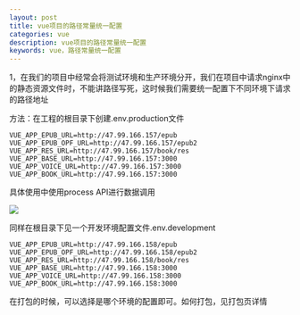 ```yaml
---
layout: post
title: vue项目的路径常量统一配置
categories: vue
description: vue项目的路径常量统一配置
keywords: vue，路径常量统一配置
---
```


1，在我们的项目中经常会将测试环境和生产环境分开，我们在项目中请求nginx中的静态资源文件时，不能讲路径写死，这时候我们需要统一配置下不同环境下请求的路径地址

方法：在工程的根目录下创建.env.production文件

```properties
VUE_APP_EPUB_URL=http://47.99.166.157/epub
VUE_APP_EPUB_OPF_URL=http://47.99.166.157/epub2
VUE_APP_RES_URL=http://47.99.166.157/book/res
VUE_APP_BASE_URL=http://47.99.166.157:3000
VUE_APP_VOICE_URL=http://47.99.166.157:3000
VUE_APP_BOOK_URL=http://47.99.166.157:3000
```

具体使用中使用process API进行数据调用

![](https://pierceming.github.io/images/vue/18.png)

同样在根目录下见一个开发环境配置文件.env.development

```properties
VUE_APP_EPUB_URL=http://47.99.166.158/epub
VUE_APP_EPUB_OPF_URL=http://47.99.166.158/epub2
VUE_APP_RES_URL=http://47.99.166.158/book/res
VUE_APP_BASE_URL=http://47.99.166.158:3000
VUE_APP_VOICE_URL=http://47.99.166.158:3000
VUE_APP_BOOK_URL=http://47.99.166.158:3000
```

在打包的时候，可以选择是哪个环境的配置即可。如何打包，见打包页详情